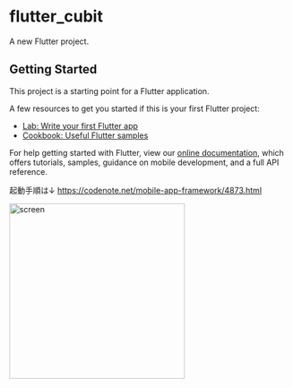 # flutter_cubit

A new Flutter project.

## Getting Started

This project is a starting point for a Flutter application.

A few resources to get you started if this is your first Flutter project:

- [Lab: Write your first Flutter app](https://flutter.dev/docs/get-started/codelab)
- [Cookbook: Useful Flutter samples](https://flutter.dev/docs/cookbook)

For help getting started with Flutter, view our
[online documentation](https://flutter.dev/docs), which offers tutorials,
samples, guidance on mobile development, and a full API reference.

起動手順は↓
https://codenote.net/mobile-app-framework/4873.html

<img width="313" alt="screen" src="https://github.com/yusukecom/test/assets/136691489/7ff0b63e-8467-4815-9297-e1912abaf639">
